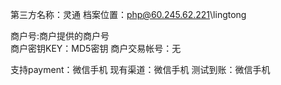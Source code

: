 第三方名称：灵通
档案位置：php@60.245.62.221\lingtong
 
商户号:商户提供的商户号  
商户密钥KEY：MD5密钥
商户交易帐号：无
 
支持payment：微信手机
现有渠道：微信手机
测试到账：微信手机
 
